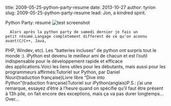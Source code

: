 title: 2009-05-25-python-party-resume
date: 2013-10-27
author: tyrion
slug: 2009-05-25-python-party-resume
lead: Jon, a kindred spirit.


 Python Party: résumé
![test screenshot](image "")
    
      Alors après la python party de samedi dernier je fais un petit résumé.Langage complètement different de ce qu’on aconnu avant(C/C++, Java,
PHP, Windev, etc). Les “batteries incluses” de python ont surpris tout
le monde :). iPython est devenu le meilleur ami de chacun et est
l’outil indispensable pour le développement rapide et efficace des applications.Voici les liens utiles pour les débutants, mais aussi pour les programmeurs affirmés:Tutoriel sur Python, par Daniel Nouri(traduction française)Livre libre “Dive into Python”(traduction française)Tutoriel sur iPython(anglais)P.S.: j’ai une remarque, essayez d’être à l’heure quand on spécifie
qu’il faut être présent à 13h pile, on fait encore des exceptions, mais
ça va pas durer longtemps…Over…
    
    
    



    



    



    



    



    



 
    
     